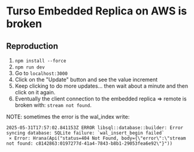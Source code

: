 # Turso Embedded Replica on AWS is broken

## Reproduction

1. `npm install --force`
2. `npm run dev`
3. Go to `localhost:3000`
4. Click on the "Update" button and see the value increment
5. Keep clicking to do more updates... then wait about a minute and then click on it again.
6. Eventually the client connection to the embedded replica => remote is broken with: `stream not found`.

NOTE: sometimes the error is the wal_index write:

```
2025-05-31T17:57:02.841153Z ERROR libsql::database::builder: Error syncing database: SQLite failure: `wal_insert_begin failed`
 ⨯ Error: Hrana(Api("status=404 Not Found, body={\"error\":\"stream not found: c8142863:0197277d-41a4-7843-b8b1-29053fea6e92\"}"))
```
